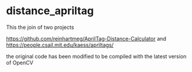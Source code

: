 # distance_apriltag
This the join of two projects

https://github.com/reinhartmeg/AprilTag-Distance-Calculator
and
https://people.csail.mit.edu/kaess/apriltags/

the original code has been modified to be compiled with the latest version of OpenCV
